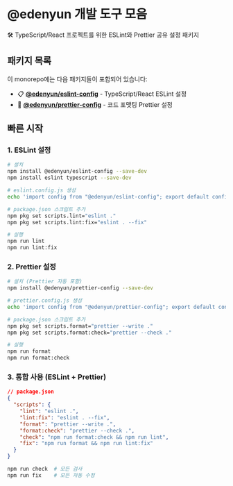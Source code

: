 # @edenyun 개발 도구 모음

🛠️ TypeScript/React 프로젝트를 위한 ESLint와 Prettier 공유 설정 패키지

## 패키지 목록

이 monorepo에는 다음 패키지들이 포함되어 있습니다:

- 📋 **[@edenyun/eslint-config](https://www.npmjs.com/package/@edenyun/eslint-config)** - TypeScript/React ESLint 설정
- 🎨 **[@edenyun/prettier-config](https://www.npmjs.com/package/@edenyun/prettier-config)** - 코드 포맷팅 Prettier 설정

## 빠른 시작

### 1. ESLint 설정

```bash
# 설치
npm install @edenyun/eslint-config --save-dev
npm install eslint typescript --save-dev

# eslint.config.js 생성
echo 'import config from "@edenyun/eslint-config"; export default config;' > eslint.config.js

# package.json 스크립트 추가
npm pkg set scripts.lint="eslint ."
npm pkg set scripts.lint:fix="eslint . --fix"

# 실행
npm run lint
npm run lint:fix
```

### 2. Prettier 설정

```bash
# 설치 (Prettier 자동 포함)
npm install @edenyun/prettier-config --save-dev

# prettier.config.js 생성
echo 'import config from "@edenyun/prettier-config"; export default config;' > prettier.config.js

# package.json 스크립트 추가
npm pkg set scripts.format="prettier --write ."
npm pkg set scripts.format:check="prettier --check ."

# 실행
npm run format
npm run format:check
```

### 3. 통합 사용 (ESLint + Prettier)

```json
// package.json
{
  "scripts": {
    "lint": "eslint .",
    "lint:fix": "eslint . --fix",
    "format": "prettier --write .",
    "format:check": "prettier --check .",
    "check": "npm run format:check && npm run lint",
    "fix": "npm run format && npm run lint:fix"
  }
}
```

```bash
npm run check  # 모든 검사
npm run fix    # 모든 자동 수정
